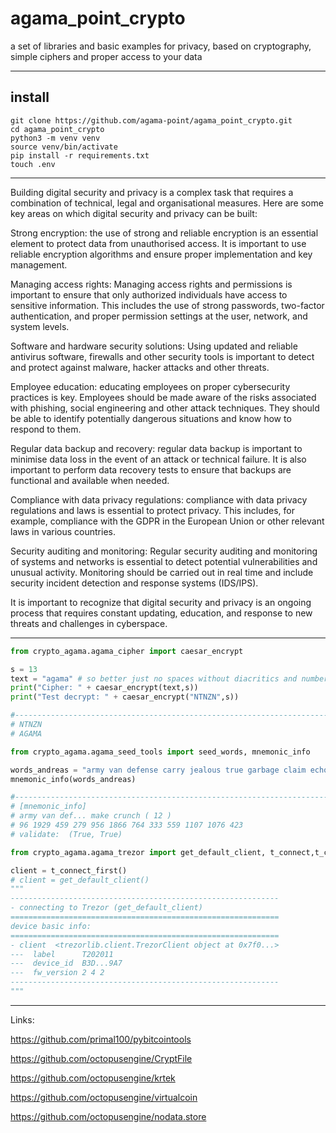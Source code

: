 # agama_point_crypto

a set of libraries and basic examples for privacy, based on cryptography, simple ciphers and proper access to your data 

---

## install

```
git clone https://github.com/agama-point/agama_point_crypto.git
cd agama_point_crypto
python3 -m venv venv  
source venv/bin/activate
pip install -r requirements.txt
touch .env
```


---

Building digital security and privacy is a complex task that requires a combination of technical, legal and organisational measures. Here are some key areas on which digital security and privacy can be built:


Strong encryption: the use of strong and reliable encryption is an essential element to protect data from unauthorised access. It is important to use reliable encryption algorithms and ensure proper implementation and key management.


Managing access rights: Managing access rights and permissions is important to ensure that only authorized individuals have access to sensitive information. This includes the use of strong passwords, two-factor authentication, and proper permission settings at the user, network, and system levels.


Software and hardware security solutions: Using updated and reliable antivirus software, firewalls and other security tools is important to detect and protect against malware, hacker attacks and other threats.


Employee education: educating employees on proper cybersecurity practices is key. Employees should be made aware of the risks associated with phishing, social engineering and other attack techniques. They should be able to identify potentially dangerous situations and know how to respond to them.


Regular data backup and recovery: regular data backup is important to minimise data loss in the event of an attack or technical failure. It is also important to perform data recovery tests to ensure that backups are functional and available when needed.


Compliance with data privacy regulations: compliance with data privacy regulations and laws is essential to protect privacy. This includes, for example, compliance with the GDPR in the European Union or other relevant laws in various countries.


Security auditing and monitoring: Regular security auditing and monitoring of systems and networks is essential to detect potential vulnerabilities and unusual activity. Monitoring should be carried out in real time and include security incident detection and response systems (IDS/IPS).


It is important to recognize that digital security and privacy is an ongoing process that requires constant updating, education, and response to new threats and challenges in cyberspace.

---
```python
from crypto_agama.agama_cipher import caesar_encrypt

s = 13
text = "agama" # so better just no spaces without diacritics and numbers
print("Cipher: " + caesar_encrypt(text,s))
print("Test decrypt: " + caesar_encrypt("NTNZN",s))

#--------------------------------------------------------------------------------
# NTNZN
# AGAMA
```

```python
from crypto_agama.agama_seed_tools import seed_words, mnemonic_info

words_andreas = "army van defense carry jealous true garbage claim echo media make crunch"
mnemonic_info(words_andreas)

#--------------------------------------------------------------------------------
# [mnemonic_info]
# army van def... make crunch ( 12 )
# 96 1929 459 279 956 1866 764 333 559 1107 1076 423 
# validate:  (True, True)
```

```python
from crypto_agama.agama_trezor import get_default_client, t_connect,t_connect_first

client = t_connect_first() 
# client = get_default_client()  
"""
------------------------------------------------------------
- connecting to Trezor (get_default_client)
============================================================
device basic info:
============================================================
- client  <trezorlib.client.TrezorClient object at 0x7f0...>
---  label      T202011
---  device_id  B3D...9A7
---  fw_version 2 4 2
------------------------------------------------------------
"""
```

---

Links:

https://github.com/primal100/pybitcointools

https://github.com/octopusengine/CryptFile

https://github.com/octopusengine/krtek

https://github.com/octopusengine/virtualcoin

https://github.com/octopusengine/nodata.store
